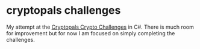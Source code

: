 # cryptopals challenges

My attempt at the [Cryptopals Crypto Challenges](https://cryptopals.com/) in C#.  There is much room for improvement but for now I am focused on simply completing the challenges.
